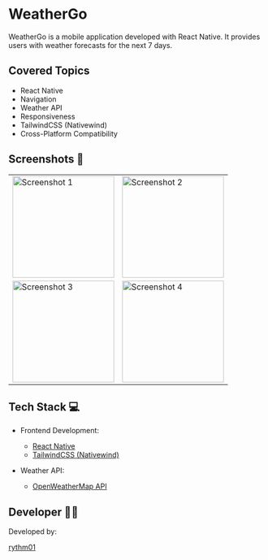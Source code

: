 # WeatherGo

WeatherGo is a mobile application developed with React Native. It provides users with weather forecasts for the next 7 days.

## Covered Topics

- React Native
- Navigation
- Weather API
- Responsiveness
- TailwindCSS (Nativewind)
- Cross-Platform Compatibility

## Screenshots 📱

<table>
  <tr>
    <td><img src="https://github.com/rythm01/WeatherGo/assets/115993280/a9348e50-4154-4ae7-bc3b-70c57f168e4f" alt="Screenshot 1" width="200"></td>
    <td><img src="https://github.com/rythm01/WeatherGo/assets/115993280/13be8256-8bdd-43ed-b31b-b14e26762be3" alt="Screenshot 2" width="200"></td>
  </tr>
  <tr>
    <td><img src="https://github.com/rythm01/WeatherGo/assets/115993280/ed4dcdbf-0bd2-4058-8539-64ed40fdf8f5" alt="Screenshot 3" width="200"></td>
    <td><img src="https://github.com/rythm01/WeatherGo/assets/115993280/af6896cd-b93d-4a53-9452-58ab2e115959" alt="Screenshot 4" width="200"></td>
  </tr>
</table>


## Tech Stack 💻

- Frontend Development:
  - [React Native](https://reactnative.dev/)
  - [TailwindCSS (Nativewind)](https://www.nativewind.dev/)
  
- Weather API:
  - [OpenWeatherMap API](https://openweathermap.org/api)

## Developer 👨‍💻

Developed by:

[rythm01](https://github.com/rythm01)